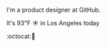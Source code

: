 I'm a product designer at GitHub.

It's 93&#8457; &#9728; in Los Angeles today

:octocat::tangerine: